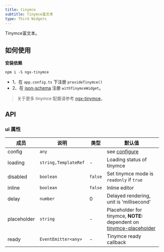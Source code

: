 ```yaml
---
title: tinymce
subtitle: Tinymce富文本
type: Third Widgets
---
```


Tinymce富文本。

## 如何使用

**安装依赖**  

`npm i -S ngx-tinymce`

- 1、在 `app.config.ts` 下注册 `provideTinymce()`
- 2、在 [json-schema](https://github.com/ng-alain/ng-alain/blob/master/src/app/shared/json-schema/index.ts#L9) 注册 `withTinymceWidget`。

> 关于更多 tinymce 配置请参考 [ngx-tinymce](https://github.com/cipchk/ngx-tinymce)。

## API

### ui 属性

| 成员 | 说明 | 类型 | 默认值 |
|----|----|----|-----|
| config | `any` |  | see [configure](https://www.tinymce.com/docs/configure/integration-and-setup/) |
| loading | `string,TemplateRef` | - | Loading status of tinymce |
| disabled | `boolean` | `false` | Set tinymce mode is `readonly` if `true` |
| inline | `boolean` | `false` | Inline editor |
| delay | `number` | 0 | Delayed rendering, unit is 'millisecond' |
| placeholder | `string` | - | Placeholder for tinymce, **NOTE:** dependent on [tinymce-placeholder](https://github.com/mohan/tinymce-placeholder) |
| ready | `EventEmitter<any>` | - | Tinymce ready callback |
